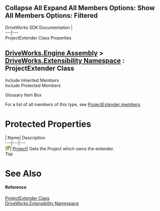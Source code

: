 Collapse All Expand All Members Options: Show All  Members Options: Filtered   
---  
DriveWorks SDK Documentation  |   
---|---  
ProjectExtender Class Properties   
  
[DriveWorks.Engine Assembly](topic2156.md) > [DriveWorks.Extensibility Namespace](topic7150.md) : ProjectExtender Class  
---  
  
Include Inherited Members    
Include Protected Members    


Glossary Item Box

For a list of all members of this type, see [ProjectExtender members](topic7233.md).

# Protected Properties

| Name| Description  
---|---|---  
![Protected Property](dotnetimages/protectedProperty.gif)| [Project](topic7247.md)| Gets the Project which owns the extender.   
Top

# See Also

#### Reference

[ProjectExtender Class](topic7232.md)   
[DriveWorks.Extensibility Namespace](topic7150.md)


